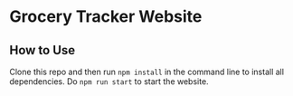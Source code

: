 # Grocery Tracker Website

## How to Use
Clone this repo and then run `npm install` in the command line to install all dependencies.
Do `npm run start` to start the website.
